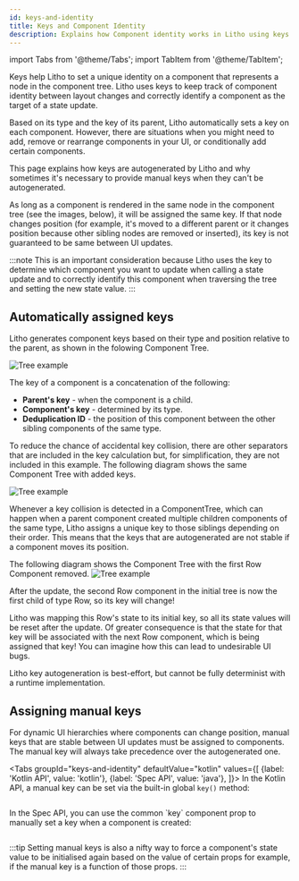 ```yaml
---
id: keys-and-identity
title: Keys and Component Identity
description: Explains how Component identity works in Litho using keys and why manual keys are sometimes necessary.
---
```


import Tabs from '@theme/Tabs';
import TabItem from '@theme/TabItem';

Keys help Litho to set a unique identity on a component that represents a node in the component tree. Litho uses keys to keep track of component identity between layout changes and correctly identify a component as the target of a state update.

Based on its type and the key of its parent, Litho automatically sets a key on each component.
However, there are situations when you might need to add, remove or rearrange components in your UI, or conditionally add certain components.

This page explains how keys are autogenerated by Litho and why sometimes it's necessary to provide manual keys when they can't be autogenerated.

As long as a component is rendered in the same node in the component tree (see the images, below), it will be assigned the same key.
If that node changes position (for example, it's moved to a different parent or it changes position because other sibling nodes are removed or inserted), its key is not guaranteed to be same between UI updates.

:::note
This is an important consideration because Litho uses the key to determine which component you want to update when calling a state update and to correctly identify this component when traversing the tree and setting the new state value.
:::

## Automatically assigned keys

Litho generates component keys based on their type and position relative to the parent, as shown in the folowing Component Tree.

![Tree example](/images/key-tree.png)

The key of a component is a concatenation of the following:

* **Parent's key** - when the component is a child.
* **Component's key** - determined by its type.
* **Deduplication ID** - the position of this component between the other sibling components of the same type.

To reduce the chance of accidental key collision, there are other separators that are included in the key calculation but, for simplification, they are not included in this example.
The following diagram shows the same Component Tree with added keys.

![Tree example](/images/key-tree-with-keys.png)

Whenever a key collision is detected in a ComponentTree, which can happen when a parent component created multiple children components of the same type, Litho assigns a unique key to those siblings depending on their order.
This means that the keys that are autogenerated are not stable if a component moves its position.

The following diagram shows the Component Tree with the first Row Component removed.
![Tree example](/images/key-tree-remove-child.png)

After the update, the second Row component in the initial tree is now the first child of type Row, so its key will change!

Litho was mapping this Row's state to its initial key, so all its state values will be reset after the update. Of greater consequence is that the state for that key will be associated with the next Row component, which is being assigned that key!
You can imagine how this can lead to undesirable UI bugs.

Litho key autogeneration is best-effort, but cannot be fully determinist with a runtime implementation.

## Assigning manual keys

For dynamic UI hierarchies where components can change position, manual keys that are stable between UI updates must be assigned to components.
The manual key will always take precedence over the autogenerated one.

<Tabs
  groupId="keys-and-identity"
  defaultValue="kotlin"
  values={[
    {label: 'Kotlin API', value: 'kotlin'},
    {label: 'Spec API', value: 'java'},
  ]}>
  <TabItem value="kotlin">
In the Kotlin API, a manual key can be set via the built-in global `key()` method:

```kotlin file=sample/src/main/java/com/facebook/samples/litho/kotlin/state/IdentityRootComponent.kt start=start_manual_key end=end_manual_key
```

  </TabItem>
  <TabItem value="java">
In the Spec API, you can use the common `key` component prop to manually set a key when a component is created:

```java file=sample/src/main/java/com/facebook/samples/litho/java/identity/IdentityRootComponentSpec.java start=start_manual_key end=end_manual_key
```

  </TabItem>
</Tabs>

:::tip
Setting manual keys is also a nifty way to force a component's state value to be initialised again based on the value of certain props for example, if the manual key is a function of those props.
:::
